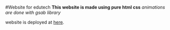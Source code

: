 #Website for edutech
**This website is made using pure html css**
_animations are done with gsab library_

website is deployed at [here]().

